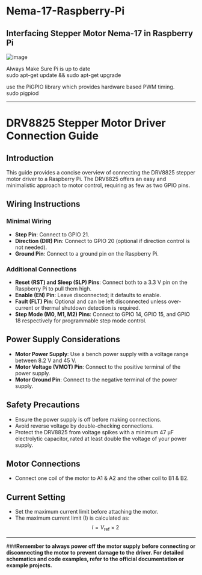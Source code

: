 # Nema-17-Raspberry-Pi
## Interfacing Stepper Motor Nema-17 in Raspberry Pi

![image](https://github.com/athifatharmn06/Nema-17-Raspberry-Pi/assets/148621722/4ee657d7-0efe-4884-b047-9e95e9ed09de)

Always Make Sure Pi is up to date<br>
sudo apt-get update && sudo apt-get upgrade

use the PiGPIO library which provides hardware based PWM timing.<br>
sudo pigpiod

---

# DRV8825 Stepper Motor Driver Connection Guide

## Introduction
This guide provides a concise overview of connecting the DRV8825 stepper motor driver to a Raspberry Pi. The DRV8825 offers an easy and minimalistic approach to motor control, requiring as few as two GPIO pins.

## Wiring Instructions

### Minimal Wiring
- **Step Pin**: Connect to GPIO 21.
- **Direction (DIR) Pin**: Connect to GPIO 20 (optional if direction control is not needed).
- **Ground Pin**: Connect to a ground pin on the Raspberry Pi.

### Additional Connections
- **Reset (RST) and Sleep (SLP) Pins**: Connect both to a 3.3 V pin on the Raspberry Pi to pull them high.
- **Enable (EN) Pin**: Leave disconnected; it defaults to enable.
- **Fault (FLT) Pin**: Optional and can be left disconnected unless over-current or thermal shutdown detection is required.
- **Step Mode (M0, M1, M2) Pins**: Connect to GPIO 14, GPIO 15, and GPIO 18 respectively for programmable step mode control.

## Power Supply Considerations
- **Motor Power Supply**: Use a bench power supply with a voltage range between 8.2 V and 45 V.
- **Motor Voltage (VMOT) Pin**: Connect to the positive terminal of the power supply.
- **Motor Ground Pin**: Connect to the negative terminal of the power supply.

## Safety Precautions
- Ensure the power supply is off before making connections.
- Avoid reverse voltage by double-checking connections.
- Protect the DRV8825 from voltage spikes with a minimum 47 μF electrolytic capacitor, rated at least double the voltage of your power supply.

## Motor Connections
- Connect one coil of the motor to A1 & A2 and the other coil to B1 & B2.

## Current Setting
- Set the maximum current limit before attaching the motor.
- The maximum current limit (I) is calculated as:
$$ I = V_{\text{ref}} \times 2 $$

---

###__Remember to always power off the motor supply before connecting or disconnecting the motor to prevent damage to the driver. For detailed schematics and code examples, refer to the official documentation or example projects.__
